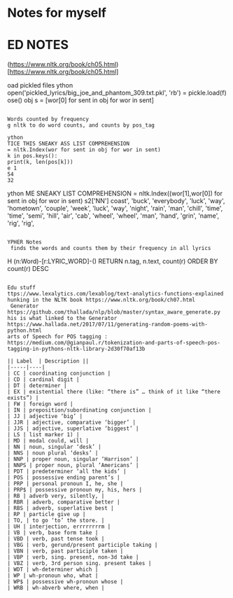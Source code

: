 # Notes for myself

# ED NOTES
(https://www.nltk.org/book/ch05.html)[https://www.nltk.org/book/ch05.html]

oad pickled files
ython
open('pickled_lyrics/big_joe_and_phantom_309.txt.pkl', 'rb')
= pickle.load(f)
ose()
obj
s = [wor[0] for sent in obj for wor in sent]
```

Words counted by frequency
g nltk to do word counts, and counts by pos_tag

ython
TICE THIS SNEAKY ASS LIST COMPREHENSION
= nltk.Index(wor for sent in obj for wor in sent)
k in pos.keys():
print(k, len(pos[k]))
e 1
54
32
```


ython
ME SNEAKY LIST COMPREHENSION
 = nltk.Index((wor[1],wor[0]) for sent in obj for wor in sent)
s2['NN']
coast', 'buck', 'everybody', 'luck', 'way', 'hometown', 'couple', 'week', 'luck', 'way', 'night', 'rain', 'man', 'chill', 'time', 'time', 'semi', 'hill', 'air', 'cab', 'wheel', 'wheel', 'man', 'hand', 'grin', 'name', 'rig', 'rig',
```

YPHER Notes
 finds the words and counts them by their frequency in all lyrics

```
H (n:Word)-[r:LYRIC_WORD]-() RETURN n.tag, n.text, count(r) ORDER BY count(r) DESC
```

Edu stuff
ttps://www.lexalytics.com/lexablog/text-analytics-functions-explained
hunking in the NLTK book https://www.nltk.org/book/ch07.html
 Generator https://github.com/thallada/nlp/blob/master/syntax_aware_generate.py
his is what linked to the Generator https://www.hallada.net/2017/07/11/generating-random-poems-with-python.html
arts of Speech for POS tagging : https://medium.com/@gianpaul.r/tokenization-and-parts-of-speech-pos-tagging-in-pythons-nltk-library-2d30f70af13b

|| Label  | Description || 
|-----|----| 
| CC | coordinating conjunction |
| CD | cardinal digit |
| DT | determiner |
| EX | existential there (like: “there is” … think of it like “there exists”) |
| FW | foreign word |
| IN | preposition/subordinating conjunction |
| JJ | adjective ‘big’ |
| JJR | adjective, comparative ‘bigger’ |
| JJS | adjective, superlative ‘biggest’ |
| LS | list marker 1) |
| MD | modal could, will |
| NN | noun, singular ‘desk’ |
| NNS | noun plural ‘desks’ |
| NNP | proper noun, singular ‘Harrison’ |
| NNPS | proper noun, plural ‘Americans’ |
| PDT | predeterminer ‘all the kids’ |
| POS | possessive ending parent’s |
| PRP | personal pronoun I, he, she |
| PRP$ | possessive pronoun my, his, hers |
| RB | adverb very, silently, |
| RBR | adverb, comparative better |
| RBS | adverb, superlative best |
| RP | particle give up |
| TO, | to go ‘to’ the store. |
| UH | interjection, errrrrrrrm |
| VB | verb, base form take |
| VBD | verb, past tense took |
| VBG | verb, gerund/present participle taking |
| VBN | verb, past participle taken |
| VBP | verb, sing. present, non-3d take |
| VBZ | verb, 3rd person sing. present takes |
| WDT | wh-determiner which |
| WP | wh-pronoun who, what |
| WP$ | possessive wh-pronoun whose |
| WRB | wh-abverb where, when |
